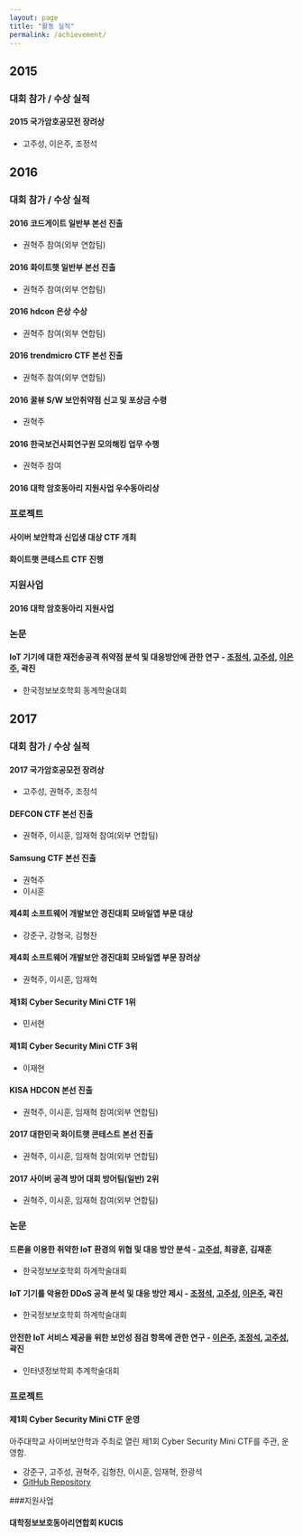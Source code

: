 ```yaml
---
layout: page
title: "활동 실적"
permalink: /achievement/
---
```

## 2015


### 대회 참가 / 수상 실적

#### 2015 국가암호공모전 장려상

* 고주성, 이은주, 조정석

## 2016

### 대회 참가 / 수상 실적

#### 2016 코드게이트 일반부 본선 진출

* 권혁주 참여(외부 연합팀)

#### 2016 화이트햇 일반부 본선 진출

* 권혁주 참여(외부 연합팀)

#### 2016 hdcon 은상 수상

* 권혁주 참여(외부 연합팀)

#### 2016 trendmicro CTF 본선 진출

* 권혁주 참여(외부 연합팀)

#### 2016 꿀뷰 S/W 보안취약점 신고 및 포상금 수령

* 권혁주

#### 2016 한국보건사회연구원 모의해킹 업무 수행

* 권혁주 참여

#### 2016 대학 암호동아리 지원사업 우수동아리상

### 프로젝트

#### 사이버 보안학과 신입생 대상 CTF 개최

#### 화이트햇 콘테스트 CTF 진행

### 지원사업

#### 2016 대학 암호동아리 지원사업

### 논문

#### IoT 기기에 대한 재전송공격 취약점 분석 및 대응방안에 관한 연구 - <u>조정석</u>, <u>고주성</u>, <u>이은주</u>, 곽진

* 한국정보보호학회 동계학술대회

## 2017


### 대회 참가 / 수상 실적


#### 2017 국가암호공모전 장려상

* 고주성, 권혁주, 조정석

#### DEFCON CTF 본선 진출

* 권혁주, 이시훈, 임재혁 참여(외부 연합팀)

#### Samsung CTF 본선 진출

* 권혁주
* 이시훈

#### 제4회 소프트웨어 개발보안 경진대회 모바일앱 부문 대상

* 강준구, 강형국, 김형찬

#### 제4회 소프트웨어 개발보안 경진대회 모바일앱 부문 장려상

* 권혁주, 이시훈, 임재혁

#### 제1회 Cyber Security Mini CTF 1위

* 민서현

#### 제1회 Cyber Security Mini CTF 3위

* 이재현

#### KISA HDCON 본선 진출

* 권혁주, 이시훈, 임재혁 참여(외부 연합팀)

#### 2017 대한민국 화이트햇 콘테스트 본선 진출

* 권혁주, 이시훈, 임재혁 참여(외부 연합팀)

#### 2017 사이버 공격 방어 대회 방어팀(일반) 2위

* 권혁주, 이시훈, 임재혁 참여(외부 연합팀)

### 논문

#### 드론을 이용한 취약한 IoT 환경의 위협 및 대응 방안 분석 - <u>고주성</u>, 최광훈, 김재훈

* 한국정보보호학회 하계학술대회

#### IoT 기기를 악용한 DDoS 공격 분석 및 대응 방안 제시 - <u>조정석</u>, <u>고주성</u>, <u>이은주</u>, 곽진

* 한국정보보호학회 하계학술대회

#### 안전한 IoT 서비스 제공을 위한 보안성 점검 항목에 관한 연구 - <u>이은주</u>, <u>조정석</u>, <u>고주성</u>, 곽진

* 인터넷정보학회 추계학술대회

### 프로젝트


#### 제1회 Cyber Security Mini CTF 운영

아주대학교 사이버보안학과 주최로 열린 제1회 Cyber Security Mini CTF를 주관, 운영함.
* 강준구, 고주성, 권혁주, 김형찬, 이시훈, 임재혁, 한광석
* [GitHub Repository](https://github.com/ajou-whois/1st-cyber-security-mini-ctf)


###지원사업

#### 대학정보보호동아리연합회 KUCIS
